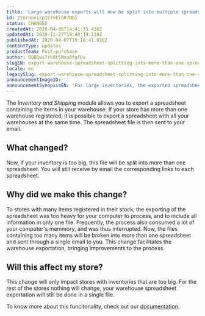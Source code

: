 ```yaml
---
title: 'Large warehouse exports will now be split into multiple spreadsheets'
id: 2torunvirpIE7vElGR7NbI
status: CHANGED
createdAt: 2020-04-06T14:41:35.438Z
updatedAt: 2020-11-27T19:40:19.110Z
publishedAt: 2020-04-07T19:16:41.020Z
contentType: updates
productTeam: Post-purchase
author: 0QBQws7rk0t5Mnu8fgfUv
slugEN: export-warehouse-spreadsheet-splitting-into-more-than-one-spreadsheet
locale: en
legacySlug: export-warehouse-spreadsheet-splitting-into-more-than-one-spreadsheet
announcementImageID: ''
announcementSynopsisEN: 'For large inventories, the exported spreadsheet will be split into more than one file, for a lighter download.'
---
```


The *Inventory and Shipping* module allows you to export a spreadsheet containing the items in your warehouse. If your store has more than one warehouse registered, it is possible to export a spreadsheet with all your warehouses at the same time. The spreadsheet file is then sent to your email.

## What changed?

Now, if your inventory is too big, this file will be split into more than one spreadsheet. You will still receive by email the corresponding links to each spreadsheet.


## Why did we make this change?
To stores with many items registered in their stock, the exporting of the spreadsheet was too heavy for your computer to process, and to include all information in only one file. Frequently, the process also consumed a lot of your computer's memmory, and was thus interrupted. 
Now, the files containing too many items will be broken into more than one spreadsheet and sent through a single email to you. This change facilitates the warehouse exportation, bringing improvements to the process.

## Will this affect my store?
This change will only impact stores with inventories that are too big. For the rest of the stores nothing will change, your warehouse spreadsheet exportation will still be done in a single file. 

To know more about this funcitonality, check out our [documentation](https://help.vtex.com/en/tutorial/importando-e-exportando-planilha-de-estoque--tutorials_2034).
